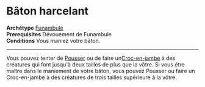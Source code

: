 # Bâton harcelant

<p><span id="ctl00_MainContent_DetailedOutput"><strong>Archétype</strong> <u><a href="https://2e.aonprd.com/Archetypes.aspx?ID=37">Funambule</a></u><br><strong>Prerequisites</strong> Dévouement de Funambule<br><strong>Conditions</strong> Vous maniez votre bâton.<br></span></p>
<hr>
<p>Vous pouvez tenter de <a href="https://2e.aonprd.com/Actions.aspx?ID=38">Pousser</a> ou de faire un<a href="https://2e.aonprd.com/Actions.aspx?ID=40">Croc-en-jambe</a> à des créatures qui font jusqu'à deux tailles de plus que la vôtre. Si vous être maître dans le maniement de votre bâton, vous pouvez Pousser ou faire un Croc-en-jambe à des créatures de trois tailles supérieure à la vôtre.&nbsp;</p>
